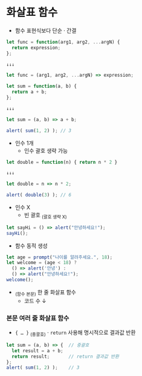 화살표 함수
==========

- 함수 표현식보다 단순 · 간결
```javascript
let func = function(arg1, arg2, ...argN) {
  return expression;
};

↓↓↓

let func = (arg1, arg2, ...argN) => expression;
```
```javascript
let sum = function(a, b) {
  return a + b;
};

↓↓↓

let sum = (a, b) => a + b;

alert( sum(1, 2) ); // 3
```
- 인수 1개
  - 인수 괄호 생략 가능
```javascript
let double = function(n) { return n * 2 }

↓↓↓

let double = n => n * 2;

alert( double(3) ); // 6
```
- 인수 X
  - 빈 괄호 <sub>(괄호 생략 X)</sub>
```javascript
let sayHi = () => alert("안녕하세요!");
sayHi();
```
- 함수 동적 생성
```javascript
let age = prompt("나이를 알려주세요.", 18);
let welcome = (age < 18) ?
  () => alert('안녕') :
  () => alert("안녕하세요!");
welcome();
```
- <sub>(함수 본문)</sub> 한 줄 화살표 함수
  -  코드 수 ↓

### 본문 여러 줄 화살표 함수
- `{ … }` <sub>(중괄호)</sub> · `return` 사용해 명시적으로 결과값 반환
```javascript
let sum = (a, b) => {  // 중괄호
  let result = a + b;
  return result;       // return 결과값 반환
};
alert( sum(1, 2) );    // 3
```
